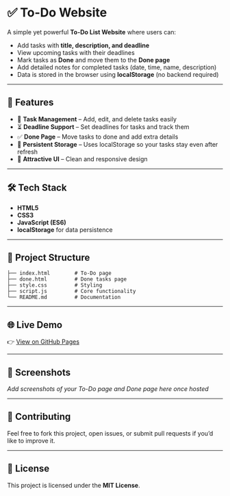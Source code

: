 # ✅ To-Do Website

A simple yet powerful **To-Do List Website** where users can:
- Add tasks with **title, description, and deadline**
- View upcoming tasks with their deadlines
- Mark tasks as **Done** and move them to the **Done page**
- Add detailed notes for completed tasks (date, time, name, description)
- Data is stored in the browser using **localStorage** (no backend required)

---

## 🚀 Features
- 📌 **Task Management** – Add, edit, and delete tasks easily  
- ⏳ **Deadline Support** – Set deadlines for tasks and track them  
- ✅ **Done Page** – Move tasks to done and add extra details  
- 💾 **Persistent Storage** – Uses localStorage so your tasks stay even after refresh  
- 🎨 **Attractive UI** – Clean and responsive design  

---

## 🛠️ Tech Stack
- **HTML5**
- **CSS3**
- **JavaScript (ES6)**
- **localStorage** for data persistence  

---

## 📂 Project Structure
```
├── index.html        # To-Do page
├── done.html         # Done tasks page
├── style.css         # Styling
├── script.js         # Core functionality
└── README.md         # Documentation
```

---

## 🌐 Live Demo
👉 [View on GitHub Pages](https://your-username.github.io/todo-website/)

---

## 📸 Screenshots
_Add screenshots of your To-Do page and Done page here once hosted_

---

## 🤝 Contributing
Feel free to fork this project, open issues, or submit pull requests if you’d like to improve it.  

---

## 📜 License
This project is licensed under the **MIT License**.
